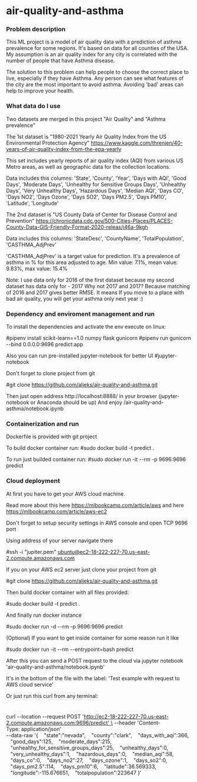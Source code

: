 # air-quality-and-asthma

### Problem description

This ML project is a model of air quality data with a prediction of asthma prevalence for some regions. 
It's based on data for all counties of the USA. 
My assumption is an air quality index for any city is correlated with the number of people that have Asthma disease.

The solution to this problem can help people to choose the correct place to live, especially if they have Asthma. 
Any person can see what features of the city are the most important to avoid asthma. 
Avoiding 'bad' areas can help to improve your health.

### What data do I use

Two datasets are merged in this project "Air Quality" and "Asthma prevalence"

The 1st dataset is "1980-2021 Yearly Air Quality Index from the US Environmental Protection Agency" 
https://www.kaggle.com/threnjen/40-years-of-air-quality-index-from-the-epa-yearly

This set includes yearly reports of air quality index (AQI) from various US Metro areas, as well as geographic data for the collection locations.

Data includes this columns: 'State', 'County', 'Year', 'Days with AQI', 'Good Days', 'Moderate Days', 'Unhealthy for Sensitive Groups Days', 'Unhealthy Days', 'Very Unhealthy Days', 'Hazardous Days', 'Median AQI', 'Days CO', 'Days NO2', 'Days Ozone', 'Days SO2', 'Days PM2.5', 'Days PM10', 'Latitude', 'Longitude'

The 2nd dataset is "US County Data of Center for Disease Control and Prevention" 
https://chronicdata.cdc.gov/500-Cities-Places/PLACES-County-Data-GIS-Friendly-Format-2020-releas/i46a-9kgh

Data includes this columns: 'StateDesc', 'CountyName', 'TotalPopulation', 'CASTHMA_AdjPrev'

'CASTHMA_AdjPrev' is a target value for prediction. It's a prevalence of asthma in % for this area adjusted to age. Min value: 7.1%, mean value: 9.83%, max value: 15.4%

Note: I use data only for 2016 of the first dataset because my second dataset has data only for - 2017 Why not 2017 and 2017? Because matching of 2016 and 2017 gives better RMSE. It means If you move to a place with bad air quality, you will get your asthma only next year :)



### Dependency and enviroment management and run
To install the dependencies and activate the env execute on linux:

#pipenv install scikit-learn==1.0 numpy flask gunicorn
#pipenv run gunicorn --bind 0.0.0.0:9696 predict:app


Also you can run pre-installed jupyter-notebook for better UI
#jupyter-notebook


Don't forget to clone project from git

#git clone https://github.com/aljeks/air-quality-and-asthma.git

Then just open address http://localhost:8888/ in your browser (jupyter-notebook or Anaconda should be up)
And enjoy /air-quality-and-asthma/notebook.ipynb

### Containerization and run
Dockerfile is provided with git project

To build docker container run:
#sudo docker build -t predict .

To run just builded container run:
#sudo docker run -it --rm -p 9696:9696 predict


### Cloud deployment

At first you have to get your AWS cloud machine.

Read more about this here https://mlbookcamp.com/article/aws 
and here https://mlbookcamp.com/article/aws-ec2

Don't forget to setup security settings in AWS console and open TCP 9696 port

Using address of your server navigate there

#ssh -i "jupiter.pem" ubuntu@ec2-18-222-227-70.us-east-2.compute.amazonaws.com

If you on your AWS ec2 server just clone your project from git

#git clone https://github.com/aljeks/air-quality-and-asthma.git

Then build docker container with all files provided:

#sudo docker build -t predict .

And finally run docker instance

#sudo docker run -d --rm -p 9696:9696 predict

(Optional) If you want to get inside container for some reason run it like

#sudo docker run -it --rm --entrypoint=bash predict

After this you can send a POST request to the cloud via jupyter notebook 
'air-quality-and-asthma/notebook.ipynb'

It's in the bottom of the file with the label: 'Test example with request to AWS cloud service'

Or just run this curl from any terminal:

#
curl --location --request POST 'http://ec2-18-222-227-70.us-east-2.compute.amazonaws.com:9696/predict' \
--header 'Content-Type: application/json' \
--data-raw '{
   "state":"nevada",
   "county":"clark",
   "days_with_aqi":366,
   "good_days":125,
   "moderate_days":215,
   "unhealthy_for_sensitive_groups_days":25,
   "unhealthy_days":0,
   "very_unhealthy_days":1,
   "hazardous_days":0,
   "median_aqi":58,
   "days_co":0,
   "days_no2":27,
   "days_ozone":1,
   "days_so2":0,
   "days_pm2.5":114,
   "days_pm10":6,
   "latitude":36.569333,
   "longitude":-115.676651,
   "totalpopulation":223647
}'




